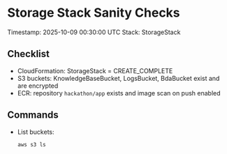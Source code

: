 # Storage Stack Sanity Checks

Timestamp: 2025-10-09 00:30:00 UTC
Stack: StorageStack

Checklist
---------
- CloudFormation: StorageStack = CREATE_COMPLETE
- S3 buckets: KnowledgeBaseBucket, LogsBucket, BdaBucket exist and are encrypted
- ECR: repository `hackathon/app` exists and image scan on push enabled

Commands
--------
- List buckets:
  ```bash
  aws s3 ls
  ```
